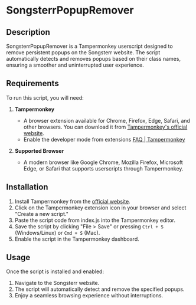 # SongsterrPopupRemover

## Description

SongsterrPopupRemover is a Tampermonkey userscript designed to remove persistent popups on the Songsterr website. The script automatically detects and removes popups based on their class names, ensuring a smoother and uninterrupted user experience.

## Requirements

To run this script, you will need:

1. **Tampermonkey**

   - A browser extension available for Chrome, Firefox, Edge, Safari, and other browsers. You can download it from [Tampermonkey's official website](https://www.tampermonkey.net/).
   - Enable the developer mode from extensions [FAQ | Tampermonkey](ttps://www.tampermonkey.net/faq.php#Q209)

2. **Supported Browser**
   - A modern browser like Google Chrome, Mozilla Firefox, Microsoft Edge, or Safari that supports userscripts through Tampermonkey.

## Installation

1. Install Tampermonkey from the [official website](https://www.tampermonkey.net/).
2. Click on the Tampermonkey extension icon in your browser and select "Create a new script."
3. Paste the script code from index.js into the Tampermonkey editor.
4. Save the script by clicking "File > Save" or pressing `Ctrl + S` (Windows/Linux) or `Cmd + S` (Mac).
5. Enable the script in the Tampermonkey dashboard.

## Usage

Once the script is installed and enabled:

1. Navigate to the Songsterr website.
2. The script will automatically detect and remove the specified popups.
3. Enjoy a seamless browsing experience without interruptions.
